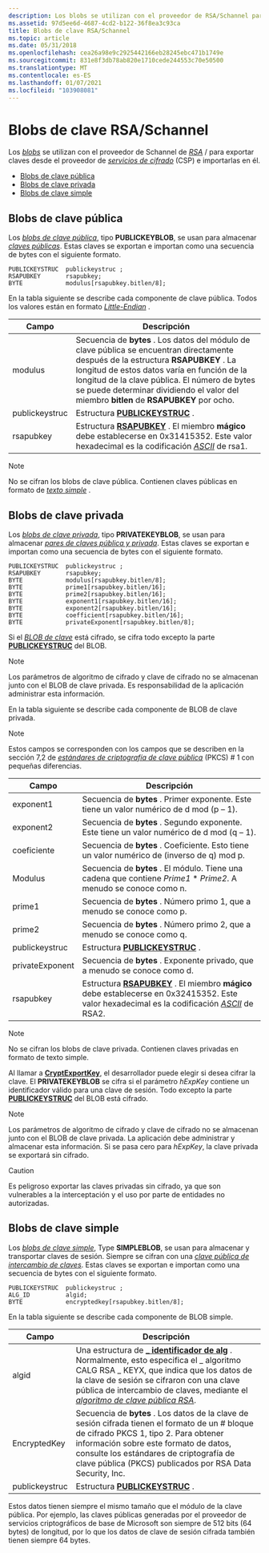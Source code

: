```yaml
---
description: Los blobs se utilizan con el proveedor de RSA/Schannel para exportar claves del proveedor de servicios criptográficos (CSP) e importarlas en él.
ms.assetid: 97d5ee6d-4687-4cd2-b122-36f8ea3c93ca
title: Blobs de clave RSA/Schannel
ms.topic: article
ms.date: 05/31/2018
ms.openlocfilehash: cea26a98e9c2925442166eb28245ebc471b1749e
ms.sourcegitcommit: 831e8f3db78ab820e1710cede244553c70e50500
ms.translationtype: MT
ms.contentlocale: es-ES
ms.lasthandoff: 01/07/2021
ms.locfileid: "103908081"
---
```

# <a name="rsaschannel-key-blobs"></a>Blobs de clave RSA/Schannel

Los [*blobs*](../secgloss/b-gly.md) se utilizan con el proveedor de Schannel de [*RSA*](../secgloss/r-gly.md) / [](../secgloss/s-gly.md) para exportar claves desde el proveedor de [*servicios de cifrado*](../secgloss/c-gly.md) (CSP) e importarlas en él.

-   [Blobs de clave pública](#public-key-blobs)
-   [Blobs de clave privada](#private-key-blobs)
-   [Blobs de clave simple](#simple-key-blobs)

## <a name="public-key-blobs"></a>Blobs de clave pública

Los [*blobs de clave pública*](../secgloss/p-gly.md), tipo **PUBLICKEYBLOB**, se usan para almacenar [*claves públicas*](../secgloss/p-gly.md). Estas claves se exportan e importan como una secuencia de bytes con el siguiente formato.

``` syntax
PUBLICKEYSTRUC  publickeystruc ;
RSAPUBKEY       rsapubkey;
BYTE            modulus[rsapubkey.bitlen/8];
```

En la tabla siguiente se describe cada componente de clave pública. Todos los valores están en formato [*Little-Endian*](../secgloss/l-gly.md) .



| Campo          | Descripción                                                                                                                                                                                                                                                                                        |
|----------------|----------------------------------------------------------------------------------------------------------------------------------------------------------------------------------------------------------------------------------------------------------------------------------------------------|
| modulus        | Secuencia de **bytes** . Los datos del módulo de clave pública se encuentran directamente después de la estructura **RSAPUBKEY** . La longitud de estos datos varía en función de la longitud de la clave pública. El número de bytes se puede determinar dividiendo el valor del miembro **bitlen** de **RSAPUBKEY** por ocho. |
| publickeystruc | Estructura [**PUBLICKEYSTRUC**](/windows/desktop/api/Wincrypt/ns-wincrypt-publickeystruc) .                                                                                                                                                                                                                                              |
| rsapubkey      | Estructura [**RSAPUBKEY**](/windows/desktop/api/Wincrypt/ns-wincrypt-rsapubkey) . El miembro **mágico** debe establecerse en 0x31415352. Este valor hexadecimal es la codificación [*ASCII*](../secgloss/a-gly.md) de rsa1.                                                                                      |



 

> [!Note]  
> No se cifran los blobs de clave pública. Contienen claves públicas en formato de [*texto simple*](../secgloss/p-gly.md) .

 

## <a name="private-key-blobs"></a>Blobs de clave privada

Los [*blobs de clave privada*](../secgloss/p-gly.md), tipo **PRIVATEKEYBLOB**, se usan para almacenar [*pares de claves pública y privada*](../secgloss/p-gly.md). Estas claves se exportan e importan como una secuencia de bytes con el siguiente formato.

``` syntax
PUBLICKEYSTRUC  publickeystruc ;
RSAPUBKEY       rsapubkey;
BYTE            modulus[rsapubkey.bitlen/8];
BYTE            prime1[rsapubkey.bitlen/16];
BYTE            prime2[rsapubkey.bitlen/16];
BYTE            exponent1[rsapubkey.bitlen/16];
BYTE            exponent2[rsapubkey.bitlen/16];
BYTE            coefficient[rsapubkey.bitlen/16];
BYTE            privateExponent[rsapubkey.bitlen/8];
```

Si el [*BLOB de clave*](../secgloss/k-gly.md) está cifrado, se cifra todo excepto la parte [**PUBLICKEYSTRUC**](/windows/desktop/api/Wincrypt/ns-wincrypt-publickeystruc) del BLOB.

> [!Note]  
> Los parámetros de algoritmo de cifrado y clave de cifrado no se almacenan junto con el BLOB de clave privada. Es responsabilidad de la aplicación administrar esta información.

 

En la tabla siguiente se describe cada componente de BLOB de clave privada.

> [!Note]  
> Estos campos se corresponden con los campos que se describen en la sección 7,2 de [*estándares de criptografía de clave pública*](../secgloss/p-gly.md) (PKCS) \# 1 con pequeñas diferencias.

 



| Campo           | Descripción                                                                                                                                                                                                   |
|-----------------|---------------------------------------------------------------------------------------------------------------------------------------------------------------------------------------------------------------|
| exponent1       | Secuencia de **bytes** . Primer exponente. Este tiene un valor numérico de d mod (p – 1).                                                                                                                           |
| exponent2       | Secuencia de **bytes** . Segundo exponente. Este tiene un valor numérico de d mod (q – 1).                                                                                                                          |
| coeficiente     | Secuencia de **bytes** . Coeficiente. Esto tiene un valor numérico de (inverso de q) mod p.                                                                                                                           |
| Modulus         | Secuencia de **bytes** . El módulo. Tiene una cadena que contiene *Prime1* \* *Prime2*. A menudo se conoce como n.                                                                                               |
| prime1          | Secuencia de **bytes** . Número primo 1, que a menudo se conoce como p.                                                                                                                                                        |
| prime2          | Secuencia de **bytes** . Número primo 2, que a menudo se conoce como q.                                                                                                                                                        |
| publickeystruc  | Estructura [**PUBLICKEYSTRUC**](/windows/desktop/api/Wincrypt/ns-wincrypt-publickeystruc) .                                                                                                                                                         |
| privateExponent | Secuencia de **bytes** . Exponente privado, que a menudo se conoce como d.                                                                                                                                                  |
| rsapubkey       | Estructura [**RSAPUBKEY**](/windows/desktop/api/Wincrypt/ns-wincrypt-rsapubkey) . El miembro **mágico** debe establecerse en 0x32415352. Este valor hexadecimal es la codificación [*ASCII*](../secgloss/a-gly.md) de RSA2. |



 

> [!Note]  
> No se cifran los blobs de clave privada. Contienen claves privadas en formato de texto simple.

 

Al llamar a [**CryptExportKey**](/windows/desktop/api/Wincrypt/nf-wincrypt-cryptexportkey), el desarrollador puede elegir si desea cifrar la clave. El **PRIVATEKEYBLOB** se cifra si el parámetro *hExpKey* contiene un identificador válido para una clave de sesión. Todo excepto la parte [**PUBLICKEYSTRUC**](/windows/desktop/api/Wincrypt/ns-wincrypt-publickeystruc) del BLOB está cifrado.

> [!Note]  
> Los parámetros de algoritmo de cifrado y clave de cifrado no se almacenan junto con el BLOB de clave privada. La aplicación debe administrar y almacenar esta información. Si se pasa cero para *hExpKey*, la clave privada se exportará sin cifrado.

 

> [!Caution]  
> Es peligroso exportar las claves privadas sin cifrado, ya que son vulnerables a la interceptación y el uso por parte de entidades no autorizadas.

 

## <a name="simple-key-blobs"></a>Blobs de clave simple

Los [*blobs de clave simple*](../secgloss/s-gly.md), Type **SIMPLEBLOB**, se usan para almacenar y transportar claves de sesión. Siempre se cifran con una [*clave pública de intercambio de claves*](../secgloss/k-gly.md). Estas claves se exportan e importan como una secuencia de bytes con el siguiente formato.

``` syntax
PUBLICKEYSTRUC  publickeystruc ;
ALG_ID          algid;
BYTE            encryptedkey[rsapubkey.bitlen/8];
```

En la tabla siguiente se describe cada componente de BLOB simple.



| Campo          | Descripción                                                                                                                                                                                                                                                                                                                   |
|----------------|-------------------------------------------------------------------------------------------------------------------------------------------------------------------------------------------------------------------------------------------------------------------------------------------------------------------------------|
| algid          | Una estructura de [**\_ identificador de alg**](alg-id.md) . Normalmente, esto especifica el \_ algoritmo CALG RSA \_ KEYX, que indica que los datos de la clave de sesión se cifraron con una clave pública de intercambio de claves, mediante el [*algoritmo de clave pública RSA*](../secgloss/r-gly.md). |
| EncryptedKey   | Secuencia de **bytes** . Los datos de la clave de sesión cifrada tienen el formato de un \# bloque de cifrado PKCS 1, tipo 2. Para obtener información sobre este formato de datos, consulte los estándares de criptografía de clave pública (PKCS) publicados por RSA Data Security, Inc.                                                                                     |
| publickeystruc | Estructura [**PUBLICKEYSTRUC**](/windows/desktop/api/Wincrypt/ns-wincrypt-publickeystruc) .                                                                                                                                                                                                                                                                         |



 

Estos datos tienen siempre el mismo tamaño que el módulo de la clave pública. Por ejemplo, las claves públicas generadas por el proveedor de servicios criptográficos de base de Microsoft son siempre de 512 bits (64 bytes) de longitud, por lo que los datos de clave de sesión cifrada también tienen siempre 64 bytes.

 

 
